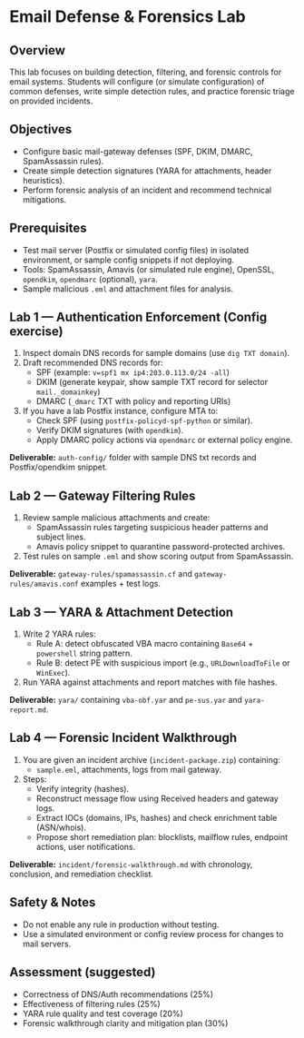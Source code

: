 # Email Defense & Forensics Lab

## Overview
This lab focuses on building detection, filtering, and forensic controls for email systems. Students will configure (or simulate configuration) of common defenses, write simple detection rules, and practice forensic triage on provided incidents.

## Objectives
- Configure basic mail-gateway defenses (SPF, DKIM, DMARC, SpamAssassin rules).
- Create simple detection signatures (YARA for attachments, header heuristics).
- Perform forensic analysis of an incident and recommend technical mitigations.

## Prerequisites
- Test mail server (Postfix or simulated config files) in isolated environment, or sample config snippets if not deploying.
- Tools: SpamAssassin, Amavis (or simulated rule engine), OpenSSL, `opendkim`, `opendmarc` (optional), `yara`.
- Sample malicious `.eml` and attachment files for analysis.

## Lab 1 — Authentication Enforcement (Config exercise)
1. Inspect domain DNS records for sample domains (use `dig TXT domain`).
2. Draft recommended DNS records for:
   - SPF (example: `v=spf1 mx ip4:203.0.113.0/24 -all`)
   - DKIM (generate keypair, show sample TXT record for selector `mail._domainkey`)
   - DMARC (`_dmarc` TXT with policy and reporting URIs)
3. If you have a lab Postfix instance, configure MTA to:
   - Check SPF (using `postfix-policyd-spf-python` or similar).
   - Verify DKIM signatures (with `opendkim`).
   - Apply DMARC policy actions via `opendmarc` or external policy engine.

**Deliverable:** `auth-config/` folder with sample DNS txt records and Postfix/opendkim snippet.

## Lab 2 — Gateway Filtering Rules
1. Review sample malicious attachments and create:
   - SpamAssassin rules targeting suspicious header patterns and subject lines.
   - Amavis policy snippet to quarantine password-protected archives.
2. Test rules on sample `.eml` and show scoring output from SpamAssassin.

**Deliverable:** `gateway-rules/spamassassin.cf` and `gateway-rules/amavis.conf` examples + test logs.

## Lab 3 — YARA & Attachment Detection
1. Write 2 YARA rules:
   - Rule A: detect obfuscated VBA macro containing `Base64` + `powershell` string pattern.
   - Rule B: detect PE with suspicious import (e.g., `URLDownloadToFile` or `WinExec`).
2. Run YARA against attachments and report matches with file hashes.

**Deliverable:** `yara/` containing `vba-obf.yar` and `pe-sus.yar` and `yara-report.md`.

## Lab 4 — Forensic Incident Walkthrough
1. You are given an incident archive (`incident-package.zip`) containing:
   - `sample.eml`, attachments, logs from mail gateway.
2. Steps:
   - Verify integrity (hashes).
   - Reconstruct message flow using Received headers and gateway logs.
   - Extract IOCs (domains, IPs, hashes) and check enrichment table (ASN/whois).
   - Propose short remediation plan: blocklists, mailflow rules, endpoint actions, user notifications.

**Deliverable:** `incident/forensic-walkthrough.md` with chronology, conclusion, and remediation checklist.

## Safety & Notes
- Do not enable any rule in production without testing.
- Use a simulated environment or config review process for changes to mail servers.

## Assessment (suggested)
- Correctness of DNS/Auth recommendations (25%)
- Effectiveness of filtering rules (25%)
- YARA rule quality and test coverage (20%)
- Forensic walkthrough clarity and mitigation plan (30%)
